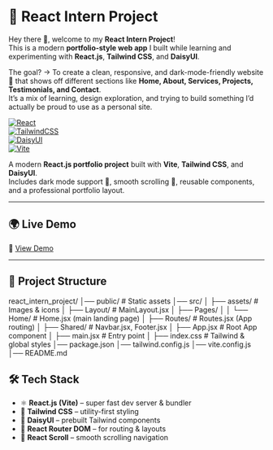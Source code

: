# 🚀 React Intern Project  

Hey there 👋, welcome to my **React Intern Project**!  
This is a modern **portfolio-style web app** I built while learning and experimenting with **React.js**, **Tailwind CSS**, and **DaisyUI**.  

The goal? → To create a clean, responsive, and dark-mode-friendly website 🌙 that shows off different sections like **Home, About, Services, Projects, Testimonials, and Contact**.  
It’s a mix of learning, design exploration, and trying to build something I’d actually be proud to use as a personal site.  

[![React](https://img.shields.io/badge/React-18-blue?logo=react&logoColor=white)](https://reactjs.org/)  
[![TailwindCSS](https://img.shields.io/badge/TailwindCSS-4.0-38B2AC?logo=tailwindcss&logoColor=white)](https://tailwindcss.com/)  
[![DaisyUI](https://img.shields.io/badge/DaisyUI-4.0-purple?logo=tailwindcss&logoColor=white)](https://daisyui.com/)  
[![Vite](https://img.shields.io/badge/Vite-5.0-646CFF?logo=vite&logoColor=white)](https://vitejs.dev/)  

A modern **React.js portfolio project** built with **Vite**, **Tailwind CSS**, and **DaisyUI**.  
Includes dark mode support 🌙, smooth scrolling 🔄, reusable components, and a professional portfolio layout.  

---

## 🌍 Live Demo  
🔗 [View Demo](https://landing-react-portfolio.vercel.app/)  

---

## 📂 Project Structure
react_intern_project/
│── public/ # Static assets
│── src/
│ ├── assets/ # Images & icons
│ ├── Layout/ # MainLayout.jsx
│ ├── Pages/
│ │ └── Home/ # Home.jsx (main landing page)
│ ├── Routes/ # Routes.jsx (App routing)
│ ├── Shared/ # Navbar.jsx, Footer.jsx
│ ├── App.jsx # Root App component
│ ├── main.jsx # Entry point
│ ├── index.css # Tailwind & global styles
│── package.json
│── tailwind.config.js
│── vite.config.js
│── README.md

## 🛠️ Tech Stack
- ⚛️ **React.js (Vite)** – super fast dev server & bundler  
- 🎨 **Tailwind CSS** – utility-first styling  
- 🌙 **DaisyUI** – prebuilt Tailwind components  
- 📜 **React Router DOM** – for routing & layouts  
- 🔄 **React Scroll** – smooth scrolling navigation

  
